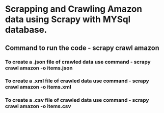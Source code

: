 # Scrapping and Crawling Amazon data using Scrapy with MYSql database.

## Command to run the code - scrapy crawl amazon

### To create a .json file of crawled data use command - scrapy crawl amazon -o items.json
### To create a .xml file of crawled data use command - scrapy crawl amazon -o items.xml
### To create a .csv file of crawled data use command - scrapy crawl amazon -o items.csv

